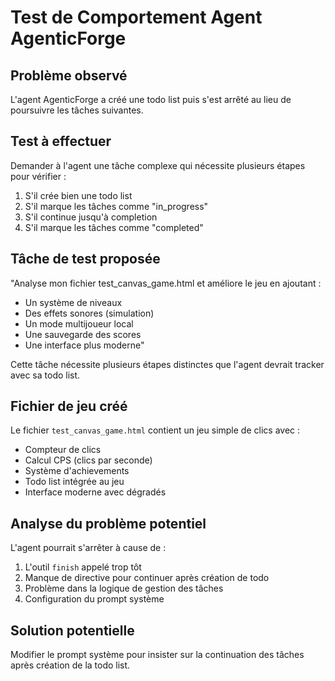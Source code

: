 # Test de Comportement Agent AgenticForge

## Problème observé
L'agent AgenticForge a créé une todo list puis s'est arrêté au lieu de poursuivre les tâches suivantes.

## Test à effectuer
Demander à l'agent une tâche complexe qui nécessite plusieurs étapes pour vérifier :
1. S'il crée bien une todo list
2. S'il marque les tâches comme "in_progress"  
3. S'il continue jusqu'à completion
4. S'il marque les tâches comme "completed"

## Tâche de test proposée
"Analyse mon fichier test_canvas_game.html et améliore le jeu en ajoutant :
- Un système de niveaux
- Des effets sonores (simulation) 
- Un mode multijoueur local
- Une sauvegarde des scores
- Une interface plus moderne"

Cette tâche nécessite plusieurs étapes distinctes que l'agent devrait tracker avec sa todo list.

## Fichier de jeu créé
Le fichier `test_canvas_game.html` contient un jeu simple de clics avec :
- Compteur de clics
- Calcul CPS (clics par seconde)
- Système d'achievements
- Todo list intégrée au jeu
- Interface moderne avec dégradés

## Analyse du problème potentiel
L'agent pourrait s'arrêter à cause de :
1. L'outil `finish` appelé trop tôt
2. Manque de directive pour continuer après création de todo
3. Problème dans la logique de gestion des tâches
4. Configuration du prompt système

## Solution potentielle
Modifier le prompt système pour insister sur la continuation des tâches après création de la todo list.